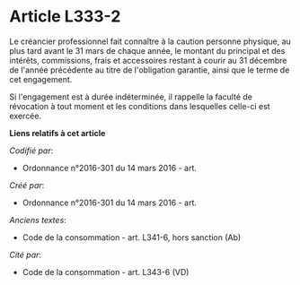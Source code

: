 # Article L333-2

Le créancier professionnel fait connaître à la caution personne physique, au plus tard avant le 31 mars de chaque année, le
montant du principal et des intérêts, commissions, frais et accessoires restant à courir au 31 décembre de l'année précédente
au titre de l'obligation garantie, ainsi que le terme de cet engagement.

Si l'engagement est à durée indéterminée, il rappelle la faculté de révocation à tout moment et les conditions dans
lesquelles celle-ci est exercée.

**Liens relatifs à cet article**

_Codifié par_:

  - Ordonnance n°2016-301 du 14 mars 2016 - art.

_Créé par_:

  - Ordonnance n°2016-301 du 14 mars 2016 - art.

_Anciens textes_:

  - Code de la consommation - art. L341-6, hors sanction (Ab)

_Cité par_:

  - Code de la consommation - art. L343-6 (VD)
